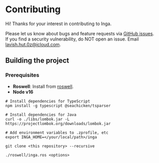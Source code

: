 # Contributing

Hi! Thanks for your interest in contributing to Inga.

Please let us know about bugs and feature requests via [GitHub issues](https://github.com/seachicken/inga/issues/new/choose).  
If you find a security vulnerability, do NOT open an issue. Email lavish.hut.0z@icloud.com.

## Building the project

### Prerequisites

- **Roswell**: Install from [roswell](https://github.com/roswell/roswell#installation-dependency--usage).
- **Node v16**

```shell
# Install dependencies for TypeScript
npm install -g typescript @seachicken/tsparser

# Install dependencies for Java
curl -o ./libs/lombok.jar -L https://projectlombok.org/downloads/lombok.jar

# Add environment variables to .zprofile, etc
export INGA_HOME=</your/local/path>/inga

git clone <this repository> --recursive

./roswell/inga.ros <options>
```

